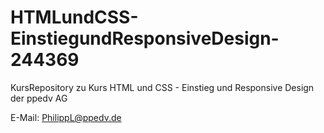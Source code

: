 # HTMLundCSS-EinstiegundResponsiveDesign-244369
KursRepository zu Kurs HTML und CSS - Einstieg und Responsive Design der ppedv AG

E-Mail: PhilippL@ppedv.de
